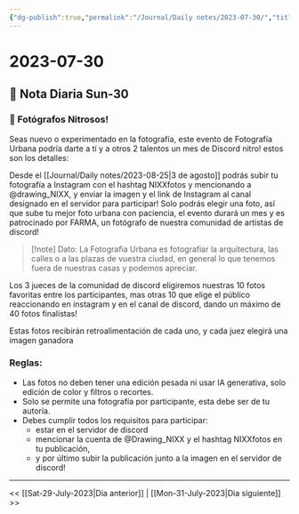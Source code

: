 ```yaml
---
{"dg-publish":true,"permalink":"/Journal/Daily notes/2023-07-30/","title":"2023-07-30","tags":["Daily,"],"created":"2023-07-30T16:48:58.145-05:00","updated":"2023-08-07T13:41:07.582-05:00"}
---
```



# 2023-07-30

## 📅 Nota Diaria Sun-30

### 🚀 Fotógrafos Nitrosos!

Seas nuevo o experimentado en la fotografía, este evento de Fotografía Urbana podría darte a tí y a otros 2 talentos un mes de Discord nitro! estos son los detalles:

Desde el [[Journal/Daily notes/2023-08-25\|3 de agosto]] podrás subir tu fotografía a Instagram con el hashtag NIXXfotos y mencionando a @drawing_NIXX, y enviar la imagen y el link de Instagram al canal designado en el servidor para participar! Solo podrás elegir una foto, así que sube tu mejor foto urbana con paciencia, el evento durará un mes y es patrocinado por FARMA, un fotógrafo de nuestra comunidad de artistas de discord!

> [!note] Dato:
> La Fotografia Urbana es fotografiar la arquitectura, las calles o a las plazas de vuestra ciudad, en general lo que tenemos fuera de nuestras casas y podemos apreciar.

Los 3 jueces de la comunidad de discord eligiremos nuestras 10 fotos favoritas entre los participantes, mas otras 10 que elige el público reaccionando en instagram y en el canal de discord, dando un máximo de 40 fotos finalistas!

Estas fotos recibirán retroalimentación de cada uno, y cada juez elegirá una imagen ganadora

### Reglas:

- Las fotos no deben tener una edición pesada ni usar IA generativa, solo edición de color y filtros o recortes.
- Solo se permite una fotografía por participante, esta debe ser de tu autoría.
- Debes cumplir todos los requisitos para participar:
	- estar en el servidor de discord 
	- mencionar la cuenta de @Drawing_NIXX y el hashtag NIXXfotos en tu publicación,
	- y por último subir la publicación junto a la imagen en el servidor de discord!


- - - 

<< [[Sat-29-July-2023\|Dia anterior]] | [[Mon-31-July-2023\|Dia siguiente]] >>
